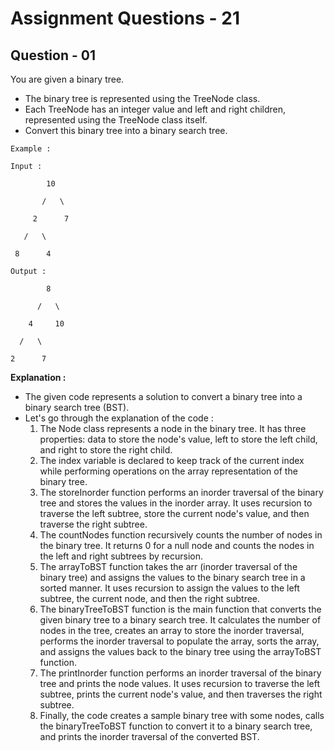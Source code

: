 # **Assignment Questions - 21**
## **Question - 01**

You are given a binary tree. 
- The binary tree is represented using the TreeNode class. 
- Each TreeNode has an integer value and left and right children, represented using the TreeNode class itself. 
- Convert this binary tree into a binary search tree.


```
Example :

Input :

        10

       /   \

     2      7

   /   \

 8      4

Output :

        8

      /   \

    4     10

  /   \

2      7
```


**Explanation :**
- The given code represents a solution to convert a binary tree into a binary search tree (BST). 
- Let's go through the explanation of the code :
  1. The Node class represents a node in the binary tree. It has three properties: data to store the node's value, left to store the left child, and right to store the right child.
  2. The index variable is declared to keep track of the current index while performing operations on the array representation of the binary tree.
  3. The storeInorder function performs an inorder traversal of the binary tree and stores the values in the inorder array. It uses recursion to traverse the left subtree, store the current node's value, and then traverse the right subtree.
  4. The countNodes function recursively counts the number of nodes in the binary tree. It returns 0 for a null node and counts the nodes in the left and right subtrees by recursion.
  5. The arrayToBST function takes the arr (inorder traversal of the binary tree) and assigns the values to the binary search tree in a sorted manner. It uses recursion to assign the values to the left subtree, the current node, and then the right subtree.
  6. The binaryTreeToBST function is the main function that converts the given binary tree to a binary search tree. It calculates the number of nodes in the tree, creates an array to store the inorder traversal, performs the inorder traversal to populate the array, sorts the array, and assigns the values back to the binary tree using the arrayToBST function.
  7. The printInorder function performs an inorder traversal of the binary tree and prints the node values. It uses recursion to traverse the left subtree, prints the current node's value, and then traverses the right subtree.
  8. Finally, the code creates a sample binary tree with some nodes, calls the binaryTreeToBST function to convert it to a binary search tree, and prints the inorder traversal of the converted BST.